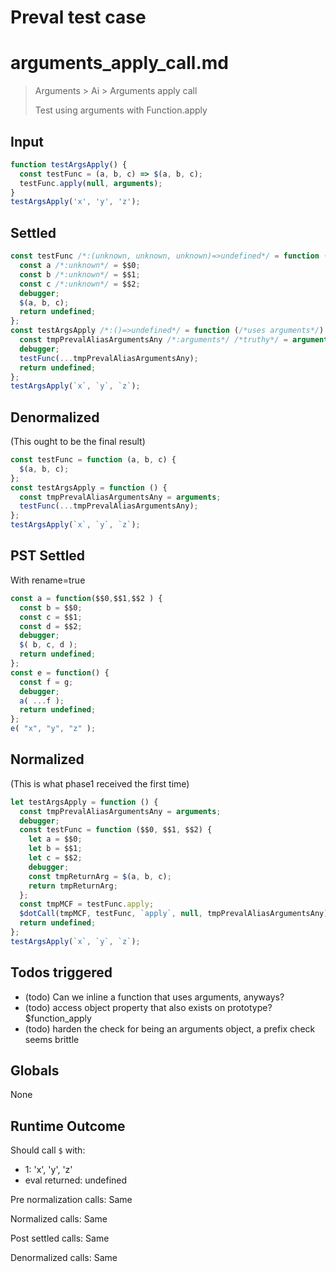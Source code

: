 # Preval test case

# arguments_apply_call.md

> Arguments > Ai > Arguments apply call
>
> Test using arguments with Function.apply

## Input

`````js filename=intro
function testArgsApply() {
  const testFunc = (a, b, c) => $(a, b, c);
  testFunc.apply(null, arguments);
}
testArgsApply('x', 'y', 'z');
`````


## Settled


`````js filename=intro
const testFunc /*:(unknown, unknown, unknown)=>undefined*/ = function ($$0, $$1, $$2) {
  const a /*:unknown*/ = $$0;
  const b /*:unknown*/ = $$1;
  const c /*:unknown*/ = $$2;
  debugger;
  $(a, b, c);
  return undefined;
};
const testArgsApply /*:()=>undefined*/ = function (/*uses arguments*/) {
  const tmpPrevalAliasArgumentsAny /*:arguments*/ /*truthy*/ = arguments;
  debugger;
  testFunc(...tmpPrevalAliasArgumentsAny);
  return undefined;
};
testArgsApply(`x`, `y`, `z`);
`````


## Denormalized
(This ought to be the final result)

`````js filename=intro
const testFunc = function (a, b, c) {
  $(a, b, c);
};
const testArgsApply = function () {
  const tmpPrevalAliasArgumentsAny = arguments;
  testFunc(...tmpPrevalAliasArgumentsAny);
};
testArgsApply(`x`, `y`, `z`);
`````


## PST Settled
With rename=true

`````js filename=intro
const a = function($$0,$$1,$$2 ) {
  const b = $$0;
  const c = $$1;
  const d = $$2;
  debugger;
  $( b, c, d );
  return undefined;
};
const e = function() {
  const f = g;
  debugger;
  a( ...f );
  return undefined;
};
e( "x", "y", "z" );
`````


## Normalized
(This is what phase1 received the first time)

`````js filename=intro
let testArgsApply = function () {
  const tmpPrevalAliasArgumentsAny = arguments;
  debugger;
  const testFunc = function ($$0, $$1, $$2) {
    let a = $$0;
    let b = $$1;
    let c = $$2;
    debugger;
    const tmpReturnArg = $(a, b, c);
    return tmpReturnArg;
  };
  const tmpMCF = testFunc.apply;
  $dotCall(tmpMCF, testFunc, `apply`, null, tmpPrevalAliasArgumentsAny);
  return undefined;
};
testArgsApply(`x`, `y`, `z`);
`````


## Todos triggered


- (todo) Can we inline a function that uses arguments, anyways?
- (todo) access object property that also exists on prototype? $function_apply
- (todo) harden the check for being an arguments object, a prefix check seems brittle


## Globals


None


## Runtime Outcome


Should call `$` with:
 - 1: 'x', 'y', 'z'
 - eval returned: undefined

Pre normalization calls: Same

Normalized calls: Same

Post settled calls: Same

Denormalized calls: Same
